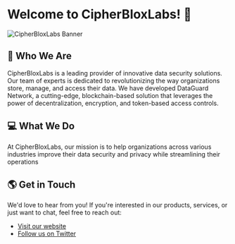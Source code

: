 # Welcome to CipherBloxLabs! 👋

![CipherBloxLabs Banner](./banner.png)

## 🚀 Who We Are

CipherBloxLabs is a leading provider of innovative data security solutions. Our team of experts is dedicated to revolutionizing the way organizations store, manage, and access their data. We have developed DataGuard Network, a cutting-edge, blockchain-based solution that leverages the power of decentralization, encryption, and token-based access controls.

## 💻 What We Do

At CipherBloxLabs, our mission is to help organizations across various industries improve their data security and privacy while streamlining their operations

## 🌎 Get in Touch

We'd love to hear from you! If you're interested in our products, services, or just want to chat, feel free to reach out:

- [Visit our website](https://cipherbloxlabs.io)
- [Follow us on Twitter](https://twitter.com/CipherBloxLabs)


